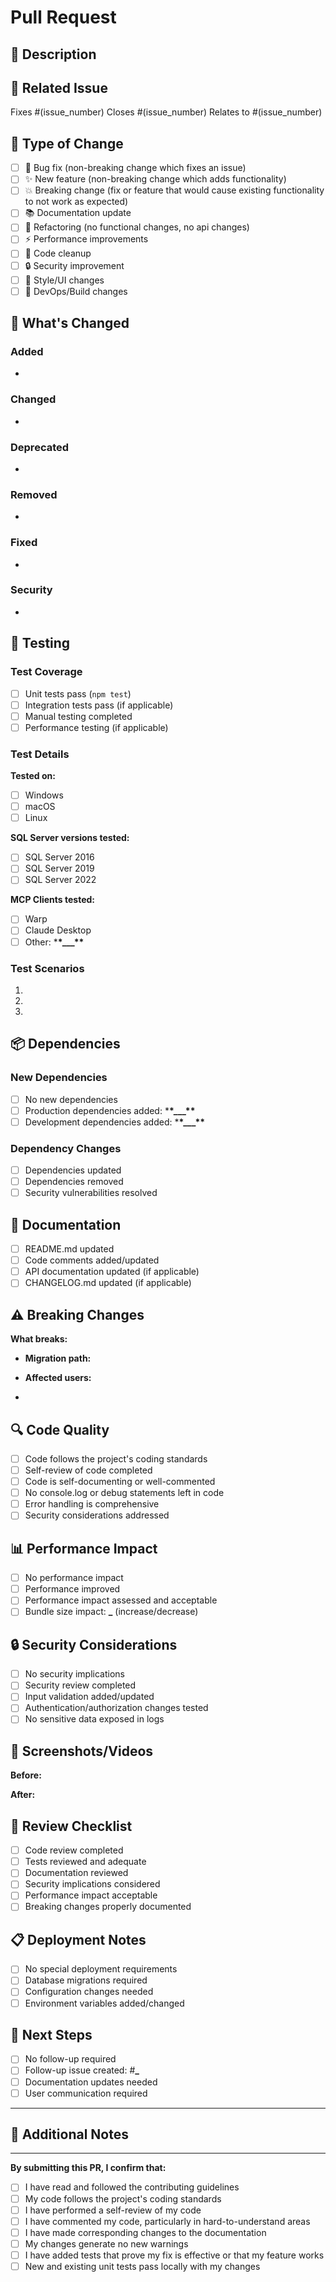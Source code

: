 # Pull Request

## 📝 Description

<!-- Provide a clear and concise description of what this PR does -->

## 🔗 Related Issue

<!-- Link to the issue this PR addresses (if applicable) -->

Fixes #(issue_number)
Closes #(issue_number)
Relates to #(issue_number)

## 🧪 Type of Change

<!-- Check the type of change your PR introduces -->

- [ ] 🐛 Bug fix (non-breaking change which fixes an issue)
- [ ] ✨ New feature (non-breaking change which adds functionality)
- [ ] 💥 Breaking change (fix or feature that would cause existing functionality to not work as expected)
- [ ] 📚 Documentation update
- [ ] 🔧 Refactoring (no functional changes, no api changes)
- [ ] ⚡ Performance improvements
- [ ] 🧹 Code cleanup
- [ ] 🔒 Security improvement
- [ ] 🎨 Style/UI changes
- [ ] 🔨 DevOps/Build changes

## 🚀 What's Changed

<!-- Describe the changes in detail -->

### Added

-

### Changed

-

### Deprecated

-

### Removed

-

### Fixed

-

### Security

-

## 🧪 Testing

<!-- Describe how you tested your changes -->

### Test Coverage

- [ ] Unit tests pass (`npm test`)
- [ ] Integration tests pass (if applicable)
- [ ] Manual testing completed
- [ ] Performance testing (if applicable)

### Test Details

<!-- Describe specific test scenarios -->

**Tested on:**

- [ ] Windows
- [ ] macOS
- [ ] Linux

**SQL Server versions tested:**

- [ ] SQL Server 2016
- [ ] SQL Server 2019
- [ ] SQL Server 2022

**MCP Clients tested:**

- [ ] Warp
- [ ] Claude Desktop
- [ ] Other: \***\*\_\_\_\*\***

### Test Scenarios

<!-- List the scenarios you tested -->

1.
2.
3.

## 📦 Dependencies

<!-- List any new dependencies added -->

### New Dependencies

- [ ] No new dependencies
- [ ] Production dependencies added: \***\*\_\_\_\*\***
- [ ] Development dependencies added: \***\*\_\_\_\*\***

### Dependency Changes

- [ ] Dependencies updated
- [ ] Dependencies removed
- [ ] Security vulnerabilities resolved

## 📖 Documentation

<!-- Documentation changes -->

- [ ] README.md updated
- [ ] Code comments added/updated
- [ ] API documentation updated (if applicable)
- [ ] CHANGELOG.md updated (if applicable)

## ⚠️ Breaking Changes

<!-- If this is a breaking change, describe the impact -->

**What breaks:**

- **Migration path:**

- **Affected users:**

-

## 🔍 Code Quality

<!-- Confirm code quality checks -->

- [ ] Code follows the project's coding standards
- [ ] Self-review of code completed
- [ ] Code is self-documenting or well-commented
- [ ] No console.log or debug statements left in code
- [ ] Error handling is comprehensive
- [ ] Security considerations addressed

## 📊 Performance Impact

<!-- If applicable, describe performance implications -->

- [ ] No performance impact
- [ ] Performance improved
- [ ] Performance impact assessed and acceptable
- [ ] Bundle size impact: **\_** (increase/decrease)

## 🔒 Security Considerations

<!-- Security-related changes -->

- [ ] No security implications
- [ ] Security review completed
- [ ] Input validation added/updated
- [ ] Authentication/authorization changes tested
- [ ] No sensitive data exposed in logs

## 📱 Screenshots/Videos

<!-- Add screenshots or videos if applicable -->

**Before:**

**After:**

## 🤝 Review Checklist

<!-- For reviewers -->

- [ ] Code review completed
- [ ] Tests reviewed and adequate
- [ ] Documentation reviewed
- [ ] Security implications considered
- [ ] Performance impact acceptable
- [ ] Breaking changes properly documented

## 📋 Deployment Notes

<!-- Special deployment considerations -->

- [ ] No special deployment requirements
- [ ] Database migrations required
- [ ] Configuration changes needed
- [ ] Environment variables added/changed

## 🎯 Next Steps

<!-- What should happen after this PR is merged -->

- [ ] No follow-up required
- [ ] Follow-up issue created: #**\_**
- [ ] Documentation updates needed
- [ ] User communication required

---

## 📝 Additional Notes

<!-- Any additional context or notes for reviewers -->

---

**By submitting this PR, I confirm that:**

- [ ] I have read and followed the contributing guidelines
- [ ] My code follows the project's coding standards
- [ ] I have performed a self-review of my code
- [ ] I have commented my code, particularly in hard-to-understand areas
- [ ] I have made corresponding changes to the documentation
- [ ] My changes generate no new warnings
- [ ] I have added tests that prove my fix is effective or that my feature works
- [ ] New and existing unit tests pass locally with my changes
